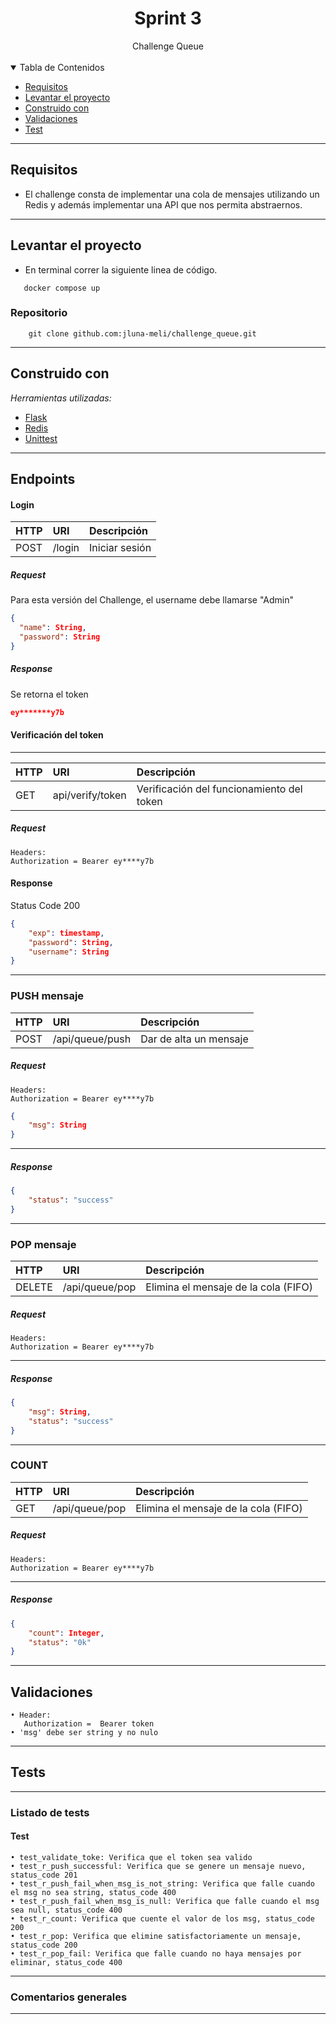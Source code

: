 <div style="text-align: center;">
<h1>Sprint 3</h1>
Challenge Queue
</div>

<br />

<details open="open">
<summary>Tabla de Contenidos</summary>

- [Requisitos](#Requisitos)
- [Levantar el proyecto](#levantar-el-proyecto)
- [Construido con](#construido-con)
- [Validaciones](#validaciones)
- [Test](#tests)

</details>

---

## Requisitos

- El challenge consta de implementar una cola de mensajes utilizando un Redis y además implementar una API que nos permita abstraernos.

---

## Levantar el proyecto

* En terminal correr la siguiente linea de código.
```
   docker compose up
```

### Repositorio

```
    git clone github.com:jluna-meli/challenge_queue.git
```

---

## Construido con

_Herramientas utilizadas:_

* [Flask](https://flask.palletsprojects.com/en/2.2.x/)
* [Redis](https://redis.io/)
* [Unittest](https://docs.python.org/3/library/unittest.html)

---
## Endpoints

#### Login
| HTTP | URI         | Descripción                                    |
|:-----|:------------|:-----------------------------------------------|
| POST | /login       | Iniciar sesión                         |

##### Request

Para esta versión del Challenge, el username debe llamarse "Admin"
```json
{
  "name": String,
  "password": String
}
```
##### Response
Se retorna el token
```json
ey*******y7b
```

#### Verificación del token
---
| HTTP | URI         | Descripción                                    |
|:-----|:------------|:-----------------------------------------------|
| GET | api/verify/token | Verificación del funcionamiento del token |

##### Request

```
Headers:
Authorization = Bearer ey****y7b
```

#### Response
Status Code 200
```json
{
    "exp": timestamp,
    "password": String,
    "username": String
}

```
---

### PUSH mensaje

| HTTP  | URI             | Descripción             |
|:------|:----------------|:------------------------|
| POST  | /api/queue/push | Dar de alta un  mensaje |

##### Request

```
Headers:
Authorization = Bearer ey****y7b
```

```json
{
    "msg": String
}
```
---

##### Response
```json
{
    "status": "success"
}
```

---
### POP mensaje

| HTTP   | URI            | Descripción                          |
|:-------|:---------------|:-------------------------------------|
| DELETE | /api/queue/pop | Elimina el mensaje de la cola (FIFO) |

##### Request

```
Headers:
Authorization = Bearer ey****y7b
```

---

##### Response

```json
{
    "msg": String,
    "status": "success"
}

```
---
### COUNT

| HTTP | URI            | Descripción                          |
|:-----|:---------------|:-------------------------------------|
| GET  | /api/queue/pop | Elimina el mensaje de la cola (FIFO) |

##### Request

```
Headers:
Authorization = Bearer ey****y7b
```

---

##### Response

```json
{
    "count": Integer,
    "status": "0k"
}

```
---

## Validaciones
```
• Header: 
   Authorization =  Bearer token
• 'msg' debe ser string y no nulo

```


---

## Tests 

---

### Listado de tests

#### Test
```
• test_validate_toke: Verifica que el token sea valido
• test_r_push_successful: Verifica que se genere un mensaje nuevo, status_code 201
• test_r_push_fail_when_msg_is_not_string: Verifica que falle cuando el msg no sea string, status_code 400
• test_r_push_fail_when_msg_is_null: Verifica que falle cuando el msg sea null, status_code 400
• test_r_count: Verifica que cuente el valor de los msg, status_code 200
• test_r_pop: Verifica que elimine satisfactoriamente un mensaje, status_code 200
• test_r_pop_fail: Verifica que falle cuando no haya mensajes por eliminar, status_code 400
```

---
### Comentarios generales

---


